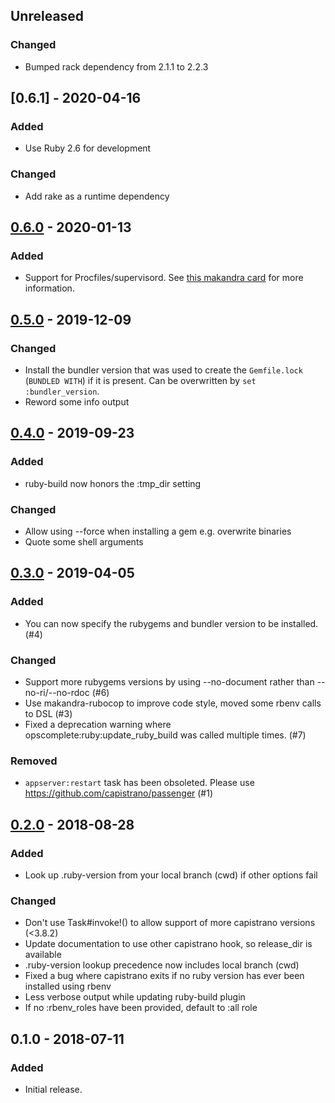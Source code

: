 ## Unreleased

### Changed
- Bumped rack dependency from 2.1.1 to 2.2.3 

## [0.6.1] - 2020-04-16
### Added
- Use Ruby 2.6 for development

### Changed
- Add rake as a runtime dependency

## [0.6.0] - 2020-01-13
### Added

- Support for Procfiles/supervisord. See [this makandra card](https://makandracards.com/opscomplete/67829-procfile-support) for more information.

## [0.5.0] - 2019-12-09
### Changed
- Install the bundler version that was used to create the `Gemfile.lock` (`BUNDLED WITH`) if it is present. Can be overwritten by `set :bundler_version`.
- Reword some info output

## [0.4.0] - 2019-09-23
### Added
- ruby-build now honors the :tmp_dir setting

### Changed
- Allow using --force when installing a gem e.g. overwrite binaries
- Quote some shell arguments

## [0.3.0] - 2019-04-05
### Added
- You can now specify the rubygems and bundler version to be installed. (#4)

### Changed
- Support more rubygems versions by using --no-document rather than --no-ri/--no-rdoc (#6)
- Use makandra-rubocop to improve code style, moved some rbenv calls to DSL (#3)
- Fixed a deprecation warning where opscomplete:ruby:update_ruby_build was called multiple times. (#7)

### Removed
- `appserver:restart` task has been obsoleted. Please use https://github.com/capistrano/passenger (#1)

## [0.2.0] - 2018-08-28
### Added
- Look up .ruby-version from your local branch (cwd) if other options fail

### Changed
- Don't use Task#invoke!() to allow support of more capistrano versions (<3.8.2)
- Update documentation to use other capistrano hook, so release_dir is available
- .ruby-version lookup precedence now includes local branch (cwd)
- Fixed a bug where capistrano exits if no ruby version has ever been installed using rbenv
- Less verbose output while updating ruby-build plugin
- If no :rbenv_roles have been provided, default to :all role

## 0.1.0 - 2018-07-11
### Added
- Initial release.

[0.6.0]: https://github.com/makandra/capistrano-opscomplete/compare/v0.5.0...v0.6.0
[0.5.0]: https://github.com/makandra/capistrano-opscomplete/compare/v0.4.0...v0.5.0
[0.4.0]: https://github.com/makandra/capistrano-opscomplete/compare/v0.3.0...v0.4.0
[0.3.0]: https://github.com/makandra/capistrano-opscomplete/compare/v0.2.0...v0.3.0
[0.2.0]: https://github.com/makandra/capistrano-opscomplete/compare/v0.1.0...v0.2.0
